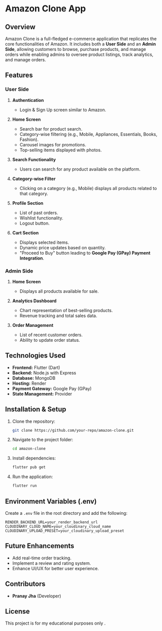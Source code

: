 # Amazon Clone App

## Overview
Amazon Clone is a full-fledged e-commerce application that replicates the core functionalities of Amazon. It includes both a **User Side** and an **Admin Side**, allowing customers to browse, purchase products, and manage orders while enabling admins to oversee product listings, track analytics, and manage orders.

## Features

### User Side
1. **Authentication**
    - Login & Sign Up screen similar to Amazon.

2. **Home Screen**
    - Search bar for product search.
    - Category-wise filtering (e.g., Mobile, Appliances, Essentials, Books, Fashion).
    - Carousel images for promotions.
    - Top-selling items displayed with photos.

3. **Search Functionality**
    - Users can search for any product available on the platform.

4. **Category-wise Filter**
    - Clicking on a category (e.g., Mobile) displays all products related to that category.

5. **Profile Section**
    - List of past orders.
    - Wishlist functionality.
    - Logout button.

6. **Cart Section**
    - Displays selected items.
    - Dynamic price updates based on quantity.
    - "Proceed to Buy" button leading to **Google Pay (GPay) Payment Integration**.

### Admin Side
1. **Home Screen**
    - Displays all products available for sale.

2. **Analytics Dashboard**
    - Chart representation of best-selling products.
    - Revenue tracking and total sales data.

3. **Order Management**
    - List of recent customer orders.
    - Ability to update order status.

## Technologies Used
- **Frontend:** Flutter (Dart)
- **Backend:** Node.js with Express
- **Database:** MongoDB
- **Hosting:** Render
- **Payment Gateway:** Google Pay (GPay)
- **State Management:** Provider

## Installation & Setup
1. Clone the repository:
   ```sh
   git clone https://github.com/your-repo/amazon-clone.git
   ```
2. Navigate to the project folder:
   ```sh
   cd amazon-clone
   ```
3. Install dependencies:
   ```sh
   flutter pub get
   ```
4. Run the application:
   ```sh
   flutter run
   ```

## Environment Variables (.env)
Create a `.env` file in the root directory and add the following:

```env
RENDER_BACKEND_URL=your_render_backend_url
CLOUDINARY_CLOUD_NAME=your_cloudinary_cloud_name
CLOUDINARY_UPLOAD_PRESET=your_cloudinary_upload_preset
```

## Future Enhancements
- Add real-time order tracking.
- Implement a review and rating system.
- Enhance UI/UX for better user experience.

## Contributors
- **Pranay Jha** (Developer)

## License
This project is for my educational purposes only .